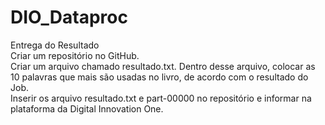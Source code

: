 # DIO_Dataproc
Entrega do Resultado\
Criar um repositório no GitHub.\
Criar um arquivo chamado resultado.txt. Dentro desse arquivo, colocar as 10 palavras que mais são usadas no livro, de acordo com o resultado do Job.\
Inserir os arquivo resultado.txt e part-00000 no repositório e informar na plataforma da Digital Innovation One.
